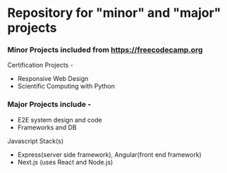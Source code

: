 # Repository for "minor" and "major" projects
### Minor Projects included from https://freecodecamp.org

Certification Projects -
+ Responsive Web Design
+ Scientific Computing with Python

### Major Projects include -
+ E2E system design and code
+ Frameworks and DB

Javascript Stack(s)
+ Express(server side framework), Angular(front end framework)
+ Next.js (uses React and Node.js)


